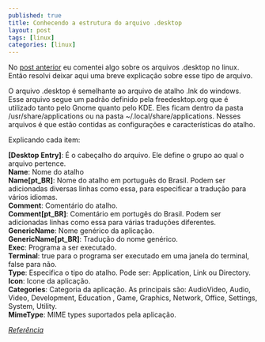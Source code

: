 ```yaml
---
published: true
title: Conhecendo a estrutura do arquivo .desktop
layout: post
tags: [linux]
categories: [linux]
---
```

No <a title="Adicionando aplicativos ao Linux" href="/2012/09/05/adicionando-aplicativos-ao-linux.html">post anterior</a> eu comentei algo sobre os arquivos .desktop no linux. Então resolvi deixar aqui uma breve explicação sobre esse tipo de arquivo.

O arquivo .desktop é semelhante ao arquivo de atalho .lnk do windows. Esse arquivo segue um padrão definido pela freedesktop.org que é utilizado tanto pelo Gnome quanto pelo KDE. Eles ficam dentro da pasta /usr/share/applications ou na pasta ~/.local/share/applications. Nesses arquivos é que estão contidas as configurações e características do atalho.

Explicando cada item:

<strong>[Desktop Entry]</strong>: É o cabeçalho do arquivo. Ele define o grupo ao qual o arquivo pertence.  
<strong>Name</strong>: Nome do atalho  
<strong>Name[pt_BR]</strong>: Nome do atalho em português do Brasil. Podem ser adicionadas diversas linhas como essa, para especificar a tradução para vários idiomas.  
<strong>Comment</strong>: Comentário do atalho.  
<strong>Comment[pt_BR]</strong>: Comentário em portugês do Brasil. Podem ser adicionadas linhas como essa para várias traduções diferentes.  
<strong>GenericName</strong>: Nome genérico da aplicação.  
<strong>GenericName[pt_BR]</strong>: Tradução do nome genérico.  
<strong>Exec</strong>: Programa a ser executado.  
<strong>Terminal</strong>: true para o programa ser executado em uma janela do terminal, false para não.  
<strong>Type</strong>: Especifica o tipo do atalho. Pode ser: Application, Link ou Directory.  
<strong>Icon</strong>: Icone da aplicação.  
<strong>Categories</strong>: Categoria da aplicação. As principais são: AudioVideo, Audio, Video, Development, Education , Game, Graphics, Network, Office, Settings, System, Utility.  
<strong>MimeType</strong>: MIME types suportados pela aplicação.

*<a href="http://www2.joinville.udesc.br/~colmeia/blog/?p=68" target="_blank">Referência</a>*